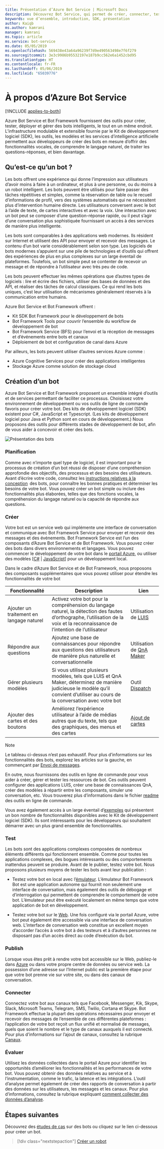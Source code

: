 ```yaml
---
title: Présentation d’Azure Bot Service | Microsoft Docs
description: Découvrez Bot Service, qui permet de créer, connecter, tester, déployer, surveiller et gérer des bots.
keywords: vue d’ensemble, introduction, SDK, présentation
author: Kaiqb
ms.author: kamrani
manager: kamrani
ms.topic: article
ms.service: bot-service
ms.date: 05/05/2019
ms.openlocfilehash: 569438e43a64a96239f7d9e490563498e7f6f279
ms.sourcegitcommit: 3e3c9986b95532197e187b9cc562e6a1452cbd95
ms.translationtype: HT
ms.contentlocale: fr-FR
ms.lasthandoff: 05/06/2019
ms.locfileid: "65039776"
---
```

# <a name="about-azure-bot-service"></a>À propos d’Azure Bot Service

[!INCLUDE [applies-to-both](includes/applies-to-both.md)]

Azure Bot Service et Bot Framework fournissent des outils pour créer, tester, déployer et gérer des bots intelligents, le tout en un même endroit. L’infrastructure modulable et extensible fournie par le Kit de développement logiciel (SDK), les outils, les modèles et les services d’intelligence artificielle permettent aux développeurs de créer des bots en mesure d’offrir des fonctionnalités vocales, de comprendre le langage naturel, de traiter les questions-réponses, et bien davantage.

## <a name="what-is-a-bot"></a>Qu’est-ce qu’un bot ?
Les bots offrent une expérience qui donne l’impression aux utilisateurs d’avoir moins à faire à un ordinateur, et plus à une personne, ou du moins à un robot intelligent. Les bots peuvent être utilisés pour faire passer des tâches répétitives et simples, comme la réservation de table ou le recueil d’informations de profil, vers des systèmes automatisés qui ne nécessitent plus d’intervention humaine directe. Les utilisateurs conversent avec le bot à l’aide de texte, de cartes interactives et avec la voix. Une interaction avec un bot peut se composer d’une question-réponse rapide, ou il peut s’agir d’une conversation plus sophistiquée fournissant un accès à des services de manière plus intelligente.

Les bots sont comparables à des applications web modernes. Ils résident sur Internet et utilisent des API pour envoyer et recevoir des messages. Le contenu d’un bot varie considérablement selon son type. Les logiciels de bots modernes s’appuient sur une pile de technologies et d’outils qui offrent des expériences de plus en plus complexes sur un large éventail de plateformes. Toutefois, un bot simple peut se contenter de recevoir un message et de répondre à l’utilisateur avec très peu de code. 

Les bots peuvent effectuer les mêmes opérations que d’autres types de logiciels : lire et écrire des fichiers, utiliser des bases de données et des API, et réaliser des tâches de calcul classiques. Ce qui rend les bots uniques, c’est leur utilisation de mécanismes généralement réservés à la communication entre humains. 

Azure Bot Service et Bot Framework offrent :
- Kit SDK Bot Framework pour le développement de bots
- Bot Framework Tools pour couvrir l’ensemble du workflow de développement de bot
- Bot Framework Service (BFS) pour l’envoi et la réception de messages et d’événements entre bots et canaux
- Déploiement de bot et configuration de canal dans Azure

Par ailleurs, les bots peuvent utiliser d’autres services Azure comme :
- Azure Cognitive Services pour créer des applications intelligentes 
- Stockage Azure comme solution de stockage cloud

## <a name="building-a-bot"></a>Création d’un bot 

Azure Bot Service et Bot Framework proposent un ensemble intégré d’outils et de services permettant de faciliter ce processus. Choisissez votre environnement de développement ou vos outils de ligne de commande favoris pour créer votre bot. Des kits de développement logiciel (SDK) existent pour C#, JavaScript et Typescript. (Les kits de développement logiciel pour Java et Python sont en cours de développement.) Nous proposons des outils pour différents stades de développement de bot, afin de vous aider à concevoir et créer des bots.

![Présentation des bots](media/bot-service-overview.png) 

### <a name="plan"></a>Planification
Comme avec n’importe quel type de logiciel, il est important pour le processus de création d’un bot réussi de disposer d’une compréhension approfondie des objectifs, des processus et des besoins des utilisateurs. Avant d’écrire votre code, consultez les [instructions relatives à la conception](bot-service-design-principles.md)  des bots, pour connaître les bonnes pratiques et déterminer les besoins de votre bot. Vous pouvez créer un bot simple ou inclure des fonctionnalités plus élaborées, telles que des fonctions vocales, la compréhension du langage naturel ou la capacité de répondre aux questions.

### <a name="build"></a>Créer
Votre bot est un service web qui implémente une interface de conversation et communique avec Bot Framework Service pour envoyer et recevoir des messages et des événements. Bot Framework Service est l’un des composants d’Azure Bot Service et de Bot Framework. Vous pouvez créer des bots dans divers environnements et langages. Vous pouvez commencer le développement de votre bot dans le [portail Azure](bot-service-quickstart.md), ou utiliser des modèles [[C#](dotnet/bot-builder-dotnet-sdk-quickstart.md) | [JavaScript](javascript/bot-builder-javascript-quickstart.md)] pour un développement local.

Dans le cadre d’Azure Bot Service et de Bot Framework, nous proposons des composants supplémentaires que vous pouvez utiliser pour étendre les fonctionnalités de votre bot

| Fonctionnalité | Description | Lien |
| --- | --- | --- |
| Ajouter un traitement en langage naturel | Activez votre bot pour la compréhension du langage naturel, la détection des fautes d’orthographe, l’utilisation de la voix et la reconnaissance de l’intention de l’utilisateur | Utilisation de [LUIS](~/v4sdk/bot-builder-howto-v4-luis.md) 
| Répondre aux questions | Ajoutez une base de connaissances pour répondre aux questions des utilisateurs de manière plus naturelle et conversationnelle | Utilisation de [QnA Maker](~/v4sdk/bot-builder-howto-qna.md) 
| Gérer plusieurs modèles | Si vous utilisez plusieurs modèles, tels que LUIS et QnA Maker, déterminez de manière judicieuse le modèle qu’il convient d’utiliser au cours de la conversation avec votre bot | Outil [Dispatch](~/v4sdk/bot-builder-tutorial-dispatch.md)|
| Ajouter des cartes et des boutons | Améliorez l’expérience utilisateur à l’aide de médias autres que du texte, tels que des graphiques, des menus et des cartes | [Ajout de cartes](v4sdk/bot-builder-howto-add-media-attachments.md) |

> [!NOTE]
> Le tableau ci-dessus n’est pas exhaustif. Pour plus d’informations sur les fonctionnalités des bots, explorez les articles sur la gauche, en commençant par [Envoi de messages](~/v4sdk/bot-builder-howto-send-messages.md).

En outre, nous fournissons des outils en ligne de commande pour vous aider à créer, gérer et tester les ressources de bot. Ces outils peuvent configurer des applications LUIS, créer une base de connaissances QnA, créer des modèles à répartir entre les composants, simuler une conversation, etc. Vous trouverez plus d’informations dans le fichier [readme](https://aka.ms/botbuilder-tools-readme) des outils en ligne de commande.

Vous avez également accès à un large éventail d’[exemples](https://github.com/microsoft/botbuilder-samples) qui présentent un bon nombre de fonctionnalités disponibles avec le Kit de développement logiciel (SDK). Ils sont intéressants pour les développeurs qui souhaitent démarrer avec un plus grand ensemble de fonctionnalités.

### <a name="test"></a>Test 
Les bots sont des applications complexes composées de nombreux éléments différents qui fonctionnent ensemble. Comme pour toutes les applications complexes, des bogues intéressants ou des comportements inattendus peuvent se produire. Avant de le publier, testez votre bot. Nous proposons plusieurs moyens de tester les bots avant leur publication :

- Testez votre bot en local avec l’[émulateur](bot-service-debug-emulator.md). L’émulateur Bot Framework Bot est une application autonome qui fournit non seulement une interface de conversation, mais également des outils de débogage et d’interrogation qui permettent de comprendre le comportement de votre bot.  L’émulateur peut être exécuté localement en même temps que votre application de bot en développement. 
 
- Testez votre bot sur le [Web](bot-service-manage-test-webchat.md). Une fois configuré via le portail Azure, votre bot peut également être accessible via une interface de conversation web. L’interface de conversation web constitue un excellent moyen d’accorder l’accès à votre bot à des testeurs et à d’autres personnes ne disposant pas d’un accès direct au code d’exécution du bot.

### <a name="publish"></a>Publish 
Lorsque vous êtes prêt à rendre votre bot accessible sur le Web, publiez-le dans [Azure](bot-builder-howto-deploy-azure.md) ou dans votre propre centre de données ou service web. La possession d’une adresse sur l’Internet public est la première étape pour que votre bot prenne vie sur votre site, ou dans des canaux de conversation.

### <a name="connect"></a>Connecter          
Connectez votre bot aux canaux tels que Facebook, Messenger, Kik, Skype, Slack, Microsoft Teams, Telegram, SMS, Twilio, Cortana et Skype. Bot Framework effectue la plupart des opérations nécessaires pour envoyer et recevoir des messages de l’ensemble de ces différentes plateformes : l’application de votre bot reçoit un flux unifié et normalisé de messages, quels que soient le nombre et le type de canaux auxquels il est connecté. Pour plus d’informations sur l’ajout de canaux, consultez la rubrique [Canaux](bot-service-manage-channels.md).

### <a name="evaluate"></a>Évaluer 
Utilisez les données collectées dans le portail Azure pour identifier les opportunités d’améliorer les fonctionnalités et les performances de votre bot. Vous pouvez obtenir des données relatives au service et à l’instrumentation, comme le trafic, la latence et les intégrations. L’outil d’analyse permet également de créer des rapports de conversation à partir des données sur les utilisateurs, les messages et les canaux. Pour plus d’informations, consultez la rubrique expliquant [comment collecter des données d’analyse](bot-service-manage-analytics.md).


## <a name="next-steps"></a>Étapes suivantes
Découvrez des [études de cas](https://azure.microsoft.com/services/bot-service/) sur des bots ou cliquez sur le lien ci-dessous pour créer un bot.
> [!div class="nextstepaction"]
> [Créer un robot](bot-service-quickstart.md)
